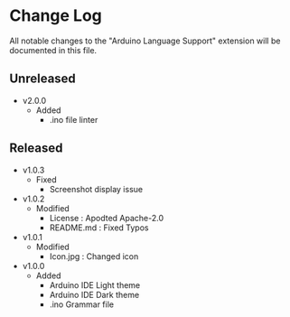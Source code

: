 # Change Log

All notable changes to the "Arduino Language Support" extension will be documented in this file.

## Unreleased
- v2.0.0
  - Added
    - .ino file linter

## Released
- v1.0.3
  - Fixed
    - Screenshot display issue
- v1.0.2
  - Modified
    - License : Apodted Apache-2.0
    - README.md : Fixed Typos
- v1.0.1
  - Modified
    - Icon.jpg : Changed icon
- v1.0.0
  - Added
    - Arduino IDE Light theme
    - Arduino IDE Dark theme
    - .ino Grammar file
